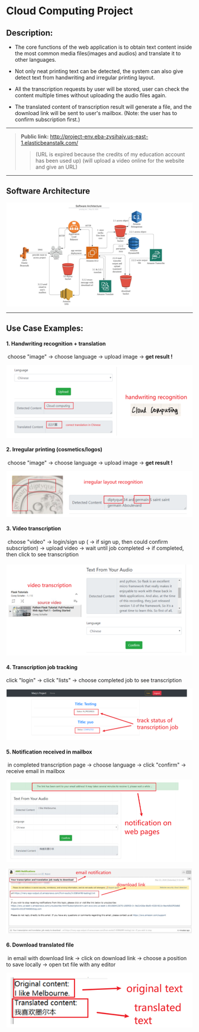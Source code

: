 # Cloud Computing Project

## **Description:**

- The core functions of the web application is to obtain text content inside the 
most common media files(images and audios) and translate it to other languages.

- Not only neat printing text can be detected, the system can also give detect text 
from handwriting and irregular printing layout.

- All the transcription requests by user will be stored, user can check the content
multiple times without uploading the audio files again.

- The translated content of transcription result will generate a file, and the 
download link will be sent to user's mailbox. (Note: the user has to confirm 
subscription first.)

---

> **Public link:**
> http://project-env.eba-zysihajv.us-east-1.elasticbeanstalk.com/
>
> > (URL is expired because the credits of my education account has been used up)
> > (will upload a video online for the website and give an URL)

---

## Software Architecture

![architecture](\documentations\architecture.png)

---

## Use Case Examples: 

#### 1. Handwriting recognition + translation

​	choose "image" -> choose language -> upload image -> **get result !** 

![handwriting](documentations\handwriting.png)

#### 2. Irregular printing (cosmetics/logos)

​	choose "image" -> choose language -> upload image -> **get result !** 



![irregular](documentations\irregular.png)

#### 3. Video transcription

​	choose "video" -> login/sign up ( -> if sign up, then could confirm subscription) -> upload video -> wait until job completed -> if completed, then click to see transcription 

#### ![video](documentations\video.png)

#### 4. Transcription job tracking

 click "login" -> click "lists" -> choose completed job to see transcription

![track](documentations\track.png)

#### 5. Notification received in mailbox

​	in completed transcription page -> choose language -> click "confirm" -> receive email in mailbox

![notification](\documentations\notification.png)

![email](documentations\email.png)

#### 6. Download translated file

​	in email with download link -> click on download link -> choose a position to save locally -> open txt file with any editor

![file](documentations\file.png)